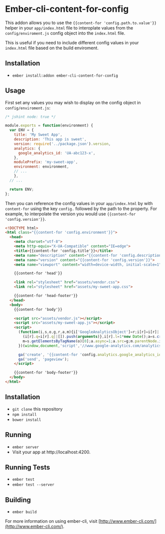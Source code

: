 # Ember-cli-content-for-config

This addon allows you to use the `{{content-for 'config.path.to.value'}}` helper in your `app/index.html` file to interoplate values from the `config/enviroment.js` config object into the `index.html` file.

This is useful if you need to include different config values in your `index.html` file based on the build enviroment.


## Installation

* `ember install:addon ember-cli-content-for-config`

## Usage

First set any values you may wish to display on the config object in `config/enviroment.js`:

```js
/* jshint node: true */

module.exports = function(environment) {
  var ENV = {
    title: 'My Sweet App',
    description: 'This app is sweet',
    version: require('../package.json').version,
    analytics: {
      google_analytics_id: 'UA-abc123-x',
    },
    modulePrefix: 'my-sweet-app',
    environment: environment,
    // ...
    },
  // ...

  return ENV;
};
```

Then you can reference the config values in your `app/index.html` by with `content-for` using the key `config.` followed by the path to the property. For example, to interpolate the version you would use `{{content-for 'config.version'}}`.

```html
<!DOCTYPE html>
<html class="{{content-for 'config.environment'}}">
  <head>
    <meta charset="utf-8">
    <meta http-equiv="X-UA-Compatible" content="IE=edge">
    <title>{{content-for 'config.title'}}</title>
    <meta name="description" content="{{content-for 'config.description'}}">
    <meta name="version" content="{{content-for 'config.version'}}">
    <meta name="viewport" content="width=device-width, initial-scale=1">

    {{content-for 'head'}}

    <link rel="stylesheet" href="assets/vendor.css">
    <link rel="stylesheet" href="assets/my-sweet-app.css">

    {{content-for 'head-footer'}}
  </head>
  <body>
    {{content-for 'body'}}

    <script src="assets/vendor.js"></script>
    <script src="assets/my-sweet-app.js"></script>
    <script>
      (function(i,s,o,g,r,a,m){i['GoogleAnalyticsObject']=r;i[r]=i[r]||function(){
        (i[r].q=i[r].q||[]).push(arguments)},i[r].l=1*new Date();a=s.createElement(o),
        m=s.getElementsByTagName(o)[0];a.async=1;a.src=g;m.parentNode.insertBefore(a,m)
      })(window,document,'script','//www.google-analytics.com/analytics.js','ga');

      ga('create', '{{content-for 'config.analytics.google_analytics_id'}}', 'auto');
      ga('send', 'pageview');
    </script>

    {{content-for 'body-footer'}}
  </body>
</html>
```

## Installation

* `git clone` this repository
* `npm install`
* `bower install`

## Running

* `ember server`
* Visit your app at http://localhost:4200.

## Running Tests

* `ember test`
* `ember test --server`

## Building

* `ember build`

For more information on using ember-cli, visit [http://www.ember-cli.com/](http://www.ember-cli.com/).
